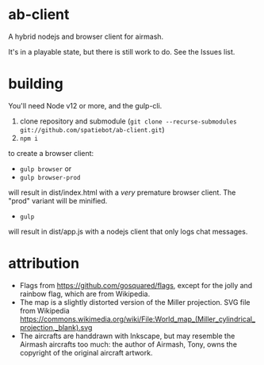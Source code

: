 # ab-client
A hybrid nodejs and browser client for airmash.

It's in a playable state, but there is still work to do. See the Issues list.

# building

You'll need Node v12 or more, and the gulp-cli.

1. clone repository and submodule (`git clone --recurse-submodules git://github.com/spatiebot/ab-client.git`)
2. `npm i`

to create a browser client:

- `gulp browser`
or
- `gulp browser-prod`

will result in dist/index.html with a *very* premature browser client. The "prod" variant will be minified.

- `gulp`

will result in dist/app.js with a nodejs client that only logs chat messages.

# attribution

- Flags from https://github.com/gosquared/flags, except for the jolly and rainbow flag, which are from Wikipedia.  
- The map is a slightly distorted version of the Miller projection. SVG file from Wikipedia https://commons.wikimedia.org/wiki/File:World_map_(Miller_cylindrical_projection,_blank).svg  
- The aircrafts are handdrawn with Inkscape, but may resemble the Airmash aircrafts too much: the author of Airmash, Tony, owns the copyright of the original aircraft artwork.
